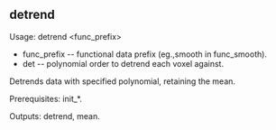 detrend
------
Usage: detrend <func_prefix> <det>

+ func_prefix -- functional data prefix (eg.,smooth in func_smooth). 
+ det -- polynomial order to detrend each voxel against. 

Detrends data with specified polynomial, retaining the mean.

Prerequisites: init_*.

Outputs: detrend, mean. 